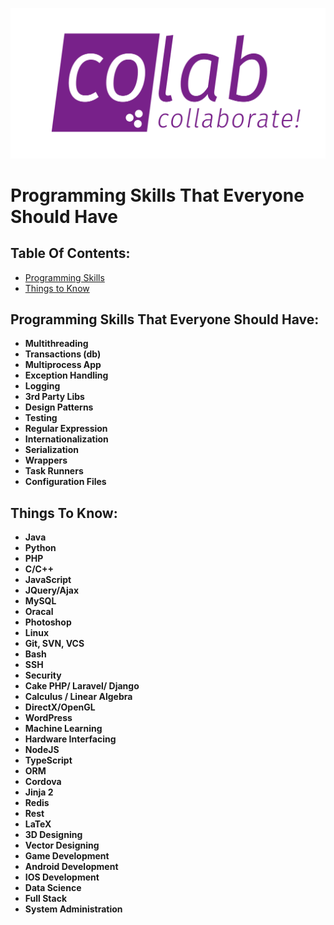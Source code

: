![Blank](https://github.com/COLAB-NU/programming-skills/blob/master/imgs/colab)

# Programming Skills That Everyone Should Have

## Table Of Contents:

<a name="contents"></a>

- [Programming Skills](#programming-skills)
- [Things to Know](#things-to-know)

<a name="programming-skills"></a>

## Programming Skills That Everyone Should Have:

- **Multithreading**
- **Transactions (db)**
- **Multiprocess App**
- **Exception Handling**
- **Logging**
- **3rd Party Libs**
- **Design Patterns**
- **Testing**
- **Regular Expression**
- **Internationalization**
- **Serialization**
- **Wrappers**
- **Task Runners**
- **Configuration Files**

<a content="things-to-know"></a>

## Things To Know:

- **Java**
- **Python**
- **PHP**
- **C/C++**
- **JavaScript**
- **JQuery/Ajax**
- **MySQL**
- **Oracal**
- **Photoshop**
- **Linux**
- **Git, SVN, VCS**
- **Bash**
- **SSH**
- **Security**
- **Cake PHP/ Laravel/ Django**
- **Calculus / Linear Algebra**
- **DirectX/OpenGL**
- **WordPress**
- **Machine Learning**
- **Hardware Interfacing**
- **NodeJS**
- **TypeScript**
- **ORM**
- **Cordova**
- **Jinja 2**
- **Redis**
- **Rest**
- **LaTeX**
- **3D Designing**
- **Vector Designing**
- **Game Development**
- **Android Development**
- **IOS Development**
- **Data Science**
- **Full Stack**
- **System Administration**
